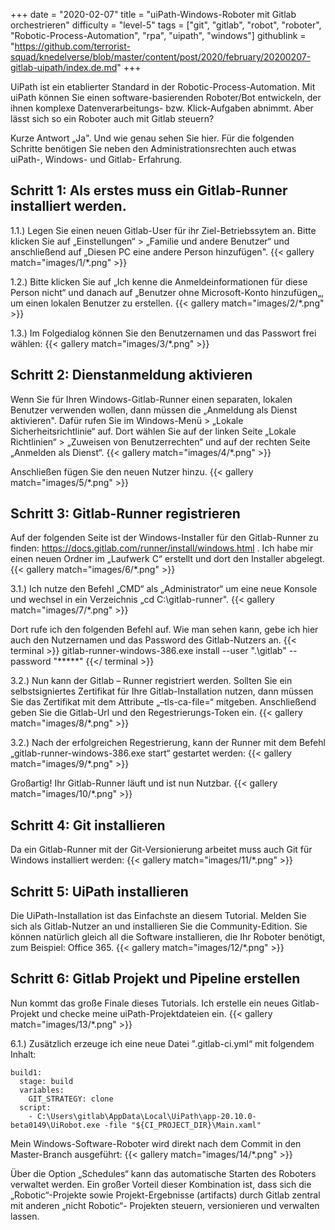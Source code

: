 +++
date = "2020-02-07"
title = "uiPath-Windows-Roboter mit Gitlab orchestrieren"
difficulty = "level-5"
tags = ["git", "gitlab", "robot", "roboter", "Robotic-Process-Automation", "rpa", "uipath", "windows"]
githublink = "https://github.com/terrorist-squad/knedelverse/blob/master/content/post/2020/february/20200207-gitlab-uipath/index.de.md"
+++

UiPath ist ein etablierter Standard in der Robotic-Process-Automation. Mit uiPath können Sie einen software-basierenden Roboter/Bot entwickeln, der ihnen komplexe Datenverarbeitungs- bzw. Klick-Aufgaben abnimmt. Aber lässt sich so ein Roboter auch mit Gitlab steuern?

Kurze Antwort „Ja". Und wie genau sehen Sie hier. Für die folgenden Schritte benötigen Sie neben den Administrationsrechten auch etwas uiPath-, Windows- und Gitlab- Erfahrung.

## Schritt 1: Als erstes muss ein Gitlab-Runner installiert werden.
1.1.) Legen Sie einen neuen Gitlab-User für ihr Ziel-Betriebssytem an. Bitte klicken Sie auf „Einstellungen“ > „Familie und andere Benutzer“ und anschließend auf „Diesen PC eine andere Person hinzufügen".
{{< gallery match="images/1/*.png" >}}

1.2.) Bitte klicken Sie auf „Ich kenne die Anmeldeinformationen für diese Person nicht“ und danach auf „Benutzer ohne Microsoft-Konto hinzufügen„, um einen lokalen Benutzer zu erstellen.
{{< gallery match="images/2/*.png" >}}

1.3.) Im Folgedialog können Sie den Benutzernamen und das Passwort frei wählen:
{{< gallery match="images/3/*.png" >}}

## Schritt 2: Dienstanmeldung aktivieren
Wenn Sie für Ihren Windows-Gitlab-Runner einen separaten, lokalen Benutzer verwenden wollen, dann müssen die „Anmeldung als Dienst aktivieren". Dafür rufen Sie im Windows-Menü > „Lokale Sicherheitsrichtlinie“ auf. Dort wählen Sie auf der linken Seite „Lokale Richtlinien“ > „Zuweisen von Benutzerrechten“ und auf der rechten Seite „Anmelden als Dienst“.
{{< gallery match="images/4/*.png" >}}

Anschließen fügen Sie den neuen Nutzer hinzu.
{{< gallery match="images/5/*.png" >}}

## Schritt 3: Gitlab-Runner registrieren
Auf der folgenden Seite ist der Windows-Installer für den Gitlab-Runner zu finden: https://docs.gitlab.com/runner/install/windows.html . Ich habe mir einen neuen Ordner im „Laufwerk C“ erstellt und dort den Installer abgelegt.
{{< gallery match="images/6/*.png" >}}

3.1.) Ich nutze den Befehl „CMD“ als „Administrator“ um eine neue Konsole und wechsel in ein Verzeichnis „cd C:\gitlab-runner".
{{< gallery match="images/7/*.png" >}}

Dort rufe ich den folgenden Befehl auf. Wie man sehen kann, gebe ich hier auch den Nutzernamen und das Password des Gitlab-Nutzers an.
{{< terminal >}}
gitlab-runner-windows-386.exe install --user ".\gitlab" --password "*****"
{{</ terminal >}}

3.2.) Nun kann der Gitlab – Runner registriert werden. Sollten Sie ein selbstsigniertes Zertifikat für Ihre Gitlab-Installation nutzen, dann müssen Sie das Zertifikat mit dem Attribute „–tls-ca-file=“ mitgeben. Anschließend geben Sie die Gitlab-Url und den Regestrierungs-Token ein.
{{< gallery match="images/8/*.png" >}}

3.2.) Nach der erfolgreichen Regestrierung, kann der Runner mit dem Befehl „gitlab-runner-windows-386.exe start“ gestartet werden:
{{< gallery match="images/9/*.png" >}}

Großartig! Ihr Gitlab-Runner läuft und ist nun Nutzbar.
{{< gallery match="images/10/*.png" >}}

## Schritt 4: Git installieren
Da ein Gitlab-Runner mit der Git-Versionierung arbeitet muss auch Git für Windows installiert werden:
{{< gallery match="images/11/*.png" >}}

## Schritt 5: UiPath installieren
Die UiPath-Installation ist das Einfachste an diesem Tutorial. Melden Sie sich als Gitlab-Nutzer an und installieren Sie die Community-Edition. Sie können natürlich gleich all die Software installieren, die Ihr Roboter benötigt, zum Beispiel: Office 365.
{{< gallery match="images/12/*.png" >}}

## Schritt 6: Gitlab Projekt und Pipeline erstellen
Nun kommt das große Finale dieses Tutorials. Ich erstelle ein neues Gitlab-Projekt und checke meine uiPath-Projektdateien ein.
{{< gallery match="images/13/*.png" >}}

6.1.) Zusätzlich erzeuge ich eine neue Datei ".gitlab-ci.yml“ mit folgendem Inhalt:
```
build1:
  stage: build
  variables:
    GIT_STRATEGY: clone
  script:
    - C:\Users\gitlab\AppData\Local\UiPath\app-20.10.0-beta0149\UiRobot.exe -file "${CI_PROJECT_DIR}\Main.xaml"
```

Mein Windows-Software-Roboter wird direkt nach dem Commit in den Master-Branch ausgeführt:
{{< gallery match="images/14/*.png" >}}


Über die Option „Schedules“ kann das automatische Starten des Roboters verwaltet werden. Ein großer Vorteil dieser Kombination ist, dass sich die „Robotic“-Projekte sowie Projekt-Ergebnisse (artifacts) durch Gitlab zentral mit anderen „nicht Robotic“- Projekten steuern, versionieren und verwalten lassen.
